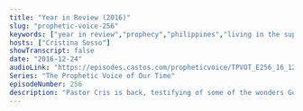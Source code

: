 ```yaml
---
title: "Year in Review (2016)"
slug: "prophetic-voice-256"
keywords: ["year in review","prophecy","philippines","living in the supernatural","spiritual authority"]
hosts: ["Cristina Sosso"]
showTranscript: false
date: "2016-12-24"
audioLink: "https://episodes.castos.com/propheticvoice/TPVOT_E256_16_12_24-25_Year_in_Review.mp3"
Series: "The Prophetic Voice of Our Time"
episodeNumber: 256
description: "Pastor Cris is back, testifying of some of the wonders God did in the Philippines and more."
---
```

